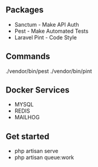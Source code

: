 ## Packages

- Sanctum - Make API Auth
- Pest - Make Automated Tests
- Laravel Pint - Code Style

## Commands

./vendor/bin/pest
./vendor/bin/pint

## Docker Services

- MYSQL 
- REDIS
- MAILHOG

## Get started

- php artisan serve
- php artisan queue:work

